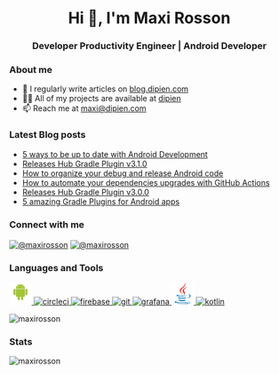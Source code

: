 <h1 align="center">Hi 👋, I'm Maxi Rosson</h1>

<h3 align="center">Developer Productivity Engineer | Android Developer</h3>

### About me
- 📝 I regularly write articles on [blog.dipien.com](blog.dipien.com)
- 👨‍💻 All of my projects are available at [dipien](https://github.com/dipien)
- 📫 Reach me at maxi@dipien.com

### Latest Blog posts
<!-- BLOG-POST-LIST:START -->
- [5 ways to be up to date with Android Development](https://blog.dipien.com/5-ways-to-be-up-to-date-with-android-development-f4fe05a3a06f?source=rss----37b2d1091422---4)
- [Releases Hub Gradle Plugin v3.1.0](https://blog.dipien.com/releases-hub-gradle-plugin-v3-1-0-b35d8c9e737b?source=rss----37b2d1091422---4)
- [How to organize your debug and release Android code](https://blog.dipien.com/how-to-organize-your-debug-and-release-android-code-255d7459521b?source=rss----37b2d1091422---4)
- [How to automate your dependencies upgrades with GitHub Actions](https://blog.dipien.com/how-to-automate-your-dependencies-upgrades-with-github-actions-bedf1337ca3f?source=rss----37b2d1091422---4)
- [Releases Hub Gradle Plugin v3.0.0](https://blog.dipien.com/releases-hub-gradle-plugin-v3-0-0-a27c18798d81?source=rss----37b2d1091422---4)
- [5 amazing Gradle Plugins for Android apps](https://blog.dipien.com/10-amazing-gradle-plugins-for-android-apps-b69ec356684d?source=rss----37b2d1091422---4)
<!-- BLOG-POST-LIST:END -->

### Connect with me
<p align="left">
<a href="https://twitter.com/maxirosson" target="blank"><img align="center" src="https://raw.githubusercontent.com/rahuldkjain/github-profile-readme-generator/master/src/images/icons/Social/twitter.svg" alt="@maxirosson" height="30" width="40" /></a>
<a href="https://medium.com/@maxirosson" target="blank"><img align="center" src="https://raw.githubusercontent.com/rahuldkjain/github-profile-readme-generator/master/src/images/icons/Social/medium.svg" alt="@maxirosson" height="30" width="40" /></a>
</p>

### Languages and Tools
<p align="left"> <a href="https://developer.android.com" target="_blank"> <img src="https://raw.githubusercontent.com/devicons/devicon/master/icons/android/android-original-wordmark.svg" alt="android" width="40" height="40"/> </a> <a href="https://circleci.com" target="_blank"> <img src="https://www.vectorlogo.zone/logos/circleci/circleci-icon.svg" alt="circleci" width="40" height="40"/> </a> <a href="https://firebase.google.com/" target="_blank"> <img src="https://www.vectorlogo.zone/logos/firebase/firebase-icon.svg" alt="firebase" width="40" height="40"/> </a> <a href="https://git-scm.com/" target="_blank"> <img src="https://www.vectorlogo.zone/logos/git-scm/git-scm-icon.svg" alt="git" width="40" height="40"/> </a> <a href="https://grafana.com" target="_blank"> <img src="https://www.vectorlogo.zone/logos/grafana/grafana-icon.svg" alt="grafana" width="40" height="40"/> </a> <a href="https://www.java.com" target="_blank"> <img src="https://raw.githubusercontent.com/devicons/devicon/master/icons/java/java-original.svg" alt="java" width="40" height="40"/> </a> <a href="https://kotlinlang.org" target="_blank"> <img src="https://www.vectorlogo.zone/logos/kotlinlang/kotlinlang-icon.svg" alt="kotlin" width="40" height="40"/> </a> </p>

<p align="left"> <img src=https://github-readme-stats.vercel.app/api/top-langs/?username=maxirosson&layout=compact alt=maxirosson /> </p>

### Stats
<p align="left"> <img src=https://github-readme-stats.vercel.app/api?username=maxirosson&show_icons=true alt=maxirosson /> </p>



